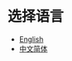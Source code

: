 # 选择语言

* [English](en/tutorial.md)
* [中文简体](zh/tutorial.md)
<!-- {% content-ref url="broken-reference" %}
[Broken link](broken-reference)
{% endcontent-ref %}

{% content-ref url="broken-reference" %}
[Broken link](broken-reference)
{% endcontent-ref %} -->
